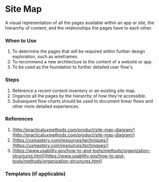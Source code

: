 # Site Map

A visual representation of all the pages available within an app or site, the hierarchy of content, and the relationships the pages have to each other.

### When to Use

1. To determine the pages that will be required within further design exploration, such as wireframes.
2. To recommend a new architecture to the content of a website or app.
3. To be used as the foundation to further detailed user flow's.

### Steps

1. Reference a recent content inventory or an existing site map.
2. Organize all the pages by the hierarchy of how they're accessible.
3. Subsequent flow charts should be used to document linear flows and other more detailed experiences.

### References

1. [http://practicaluxmethods.com/product/site-map-diagram/](http://practicaluxmethods.com/product/site-map-diagram/)
2. [https://uxmastery.com/resources/techniques/](https://uxmastery.com/resources/techniques/)
3. [https://www.usability.gov/how-to-and-tools/methods/organization-structures.html](https://www.usability.gov/how-to-and-tools/methods/organization-structures.html)

### Templates \(if applicable\)



